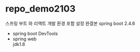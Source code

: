 # repo_demo2103
스프링 부트 와 리액트 개발 환경 포함 설정 완결본
spring boot 2.4.6
- spring boot DevTools
- spring web <br>
jdk1.8
